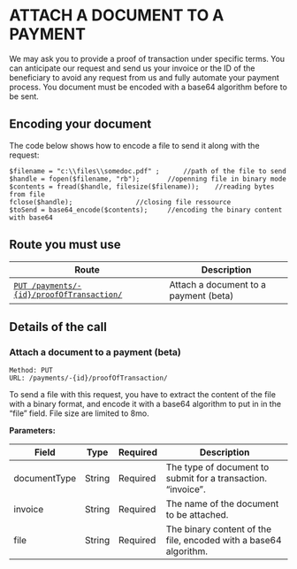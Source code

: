 # ATTACH A DOCUMENT TO A PAYMENT #  

We may ask you to provide a proof of transaction under specific terms. You can anticipate our request and send us your invoice or the ID of the beneficiary to avoid any request from us and fully automate your payment process.
You document must be encoded with a base64 algorithm before to be sent.

## Encoding your document ##

The code below shows how to encode a file to send it along with the request:

```
$filename = "c:\\files\\somedoc.pdf" ;		//path of the file to send
$handle = fopen($filename, "rb");		//openning file in binary mode
$contents = fread($handle, filesize($filename));	//reading bytes from file
fclose($handle);				//closing file ressource
$toSend = base64_encode($contents);		//encoding the binary content with base64
```

## Route you must use ##

| Route | Description |
|-------|-------------|
| [`PUT /payments/-{id}/proofOfTransaction/`](#put_proofOfTransaction) | Attach a document to a payment (beta) |

## Details of the call ##

### <a id="put_proofOfTransaction"></a> Attach a document to a payment (beta) ###

```
Method: PUT
URL: /payments/-{id}/proofOfTransaction/
```

To send a file with this request, you have to extract the content of the file with a binary format, and encode it with a base64 algorithm to put in in the “file” field.
File size are limited to 8mo.

**Parameters:**

| Field | Type | Required | Description |
|-------|------|----------|-------------|
| documentType | String | Required | The type of document to submit for a transaction. “invoice”. |
| invoice | String | Required | The name of the document to be attached. |
| file | String | Required | The binary content of the file, encoded with a base64 algorithm. |






